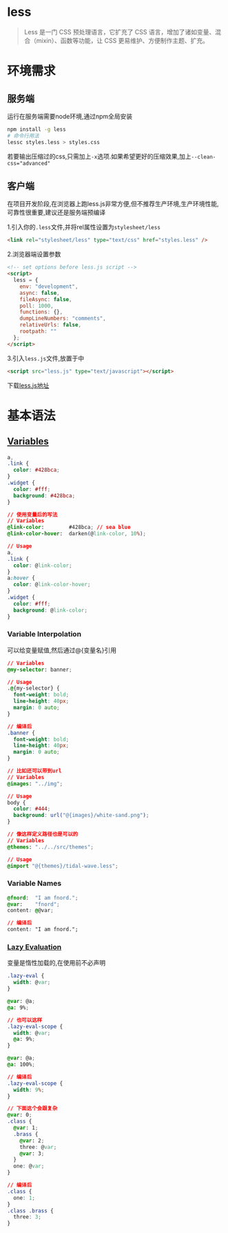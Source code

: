 # less
> Less 是一门 CSS 预处理语言，它扩充了 CSS 语言，增加了诸如变量、混合（mixin）、函数等功能，让 CSS 更易维护、方便制作主题、扩充。

# 环境需求

## 服务端
运行在服务端需要node环境,通过npm全局安装
```bash
npm install -g less
# 命令行用法
lessc styles.less > styles.css
```
若要输出压缩过的css,只需加上`-x`选项.如果希望更好的压缩效果,加上`--clean-css="advanced"`

## 客户端
在项目开发阶段,在浏览器上跑less.js非常方便,但不推荐生产环境,生产环境性能,可靠性很重要,建议还是服务端预编译

1.引入你的`.less`文件,并将rel属性设置为`stylesheet/less`
```html
<link rel="stylesheet/less" type="text/css" href="styles.less" />
```
2.浏览器端设置参数
```html
<!-- set options before less.js script -->
<script>
  less = {
    env: "development",
    async: false,
    fileAsync: false,
    poll: 1000,
    functions: {},
    dumpLineNumbers: "comments",
    relativeUrls: false,
    rootpath: ""
  };
</script>
```
3.引入`less.js`文件,放置于<head>中
```html
<script src="less.js" type="text/javascript"></script>
```

下载[less.js地址](https://raw.githubusercontent.com/less/less.js/v2.7.2/dist/less.min.js)

# 基本语法

## [Variables](./variables/variables.html)
```css
a,
.link {
  color: #428bca;
}
.widget {
  color: #fff;
  background: #428bca;
}

// 使用变量后的写法
// Variables
@link-color:        #428bca; // sea blue
@link-color-hover:  darken(@link-color, 10%);

// Usage
a,
.link {
  color: @link-color;
}
a:hover {
  color: @link-color-hover;
}
.widget {
  color: #fff;
  background: @link-color;
}
```

### Variable Interpolation
可以给变量赋值,然后通过@{变量名}引用
```css
// Variables
@my-selector: banner;

// Usage
.@{my-selector} {
  font-weight: bold;
  line-height: 40px;
  margin: 0 auto;
}

// 编译后
.banner {
  font-weight: bold;
  line-height: 40px;
  margin: 0 auto;
}

// 比如还可以带到url
// Variables
@images: "../img";

// Usage
body {
  color: #444;
  background: url("@{images}/white-sand.png");
}

// 像这样定义路径也是可以的
// Variables
@themes: "../../src/themes";

// Usage
@import "@{themes}/tidal-wave.less";
```

### Variable Names
```css
@fnord:  "I am fnord.";
@var:    "fnord";
content: @@var;

// 编译后
content: "I am fnord.";
```

### [Lazy Evaluation](./variables/lazy.html)
变量是惰性加载的,在使用前不必声明
```css
.lazy-eval {
  width: @var;
}

@var: @a;
@a: 9%;

// 也可以这样
.lazy-eval-scope {
  width: @var;
  @a: 9%;
}

@var: @a;
@a: 100%;

// 编译后
.lazy-eval-scope {
  width: 9%;
}

// 下面这个会跟复杂
@var: 0;
.class {
  @var: 1;
  .brass {
    @var: 2;
    three: @var;
    @var: 3;
  }
  one: @var;
}

// 编译后
.class {
  one: 1;
}
.class .brass {
  three: 3;
}
```
